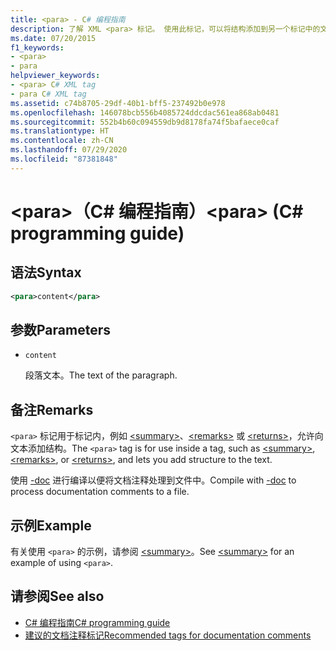 ```yaml
---
title: <para> - C# 编程指南
description: 了解 XML <para> 标记。 使用此标记，可以将结构添加到另一个标记中的文本，例如 <summary>, <remarks>或 <returns>.
ms.date: 07/20/2015
f1_keywords:
- <para>
- para
helpviewer_keywords:
- <para> C# XML tag
- para C# XML tag
ms.assetid: c74b8705-29df-40b1-bff5-237492b0e978
ms.openlocfilehash: 146078bcb556b4085724ddcdac561ea868ab0481
ms.sourcegitcommit: 552b4b60c094559db9d8178fa74f5bafaece0caf
ms.translationtype: HT
ms.contentlocale: zh-CN
ms.lasthandoff: 07/29/2020
ms.locfileid: "87381848"
---
```

# <a name="para-c-programming-guide"></a><span data-ttu-id="b56cc-108">\<para>（C# 编程指南）</span><span class="sxs-lookup"><span data-stu-id="b56cc-108">\<para> (C# programming guide)</span></span>

## <a name="syntax"></a><span data-ttu-id="b56cc-109">语法</span><span class="sxs-lookup"><span data-stu-id="b56cc-109">Syntax</span></span>

```xml
<para>content</para>
```

## <a name="parameters"></a><span data-ttu-id="b56cc-110">参数</span><span class="sxs-lookup"><span data-stu-id="b56cc-110">Parameters</span></span>

- `content`

  <span data-ttu-id="b56cc-111">段落文本。</span><span class="sxs-lookup"><span data-stu-id="b56cc-111">The text of the paragraph.</span></span>

## <a name="remarks"></a><span data-ttu-id="b56cc-112">备注</span><span class="sxs-lookup"><span data-stu-id="b56cc-112">Remarks</span></span>

<span data-ttu-id="b56cc-113">`<para>` 标记用于标记内，例如 [\<summary>](./summary.md)、[\<remarks>](./remarks.md) 或 [\<returns>](./returns.md)，允许向文本添加结构。</span><span class="sxs-lookup"><span data-stu-id="b56cc-113">The `<para>` tag is for use inside a tag, such as [\<summary>](./summary.md), [\<remarks>](./remarks.md), or [\<returns>](./returns.md), and lets you add structure to the text.</span></span>

<span data-ttu-id="b56cc-114">使用 [-doc](../../language-reference/compiler-options/doc-compiler-option.md) 进行编译以便将文档注释处理到文件中。</span><span class="sxs-lookup"><span data-stu-id="b56cc-114">Compile with [-doc](../../language-reference/compiler-options/doc-compiler-option.md) to process documentation comments to a file.</span></span>

## <a name="example"></a><span data-ttu-id="b56cc-115">示例</span><span class="sxs-lookup"><span data-stu-id="b56cc-115">Example</span></span>

<span data-ttu-id="b56cc-116">有关使用 `<para>` 的示例，请参阅 [\<summary>](./summary.md)。</span><span class="sxs-lookup"><span data-stu-id="b56cc-116">See [\<summary>](./summary.md) for an example of using `<para>`.</span></span>

## <a name="see-also"></a><span data-ttu-id="b56cc-117">请参阅</span><span class="sxs-lookup"><span data-stu-id="b56cc-117">See also</span></span>

- [<span data-ttu-id="b56cc-118">C# 编程指南</span><span class="sxs-lookup"><span data-stu-id="b56cc-118">C# programming guide</span></span>](../index.md)
- [<span data-ttu-id="b56cc-119">建议的文档注释标记</span><span class="sxs-lookup"><span data-stu-id="b56cc-119">Recommended tags for documentation comments</span></span>](./recommended-tags-for-documentation-comments.md)
